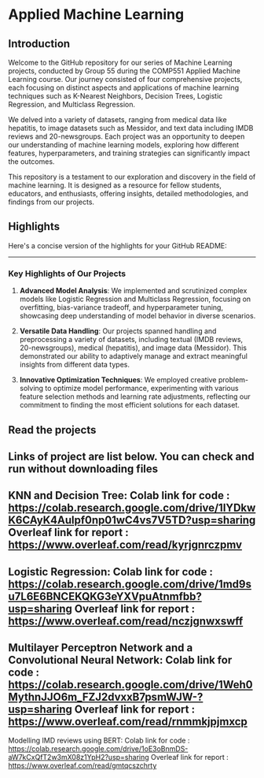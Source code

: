 
# Applied Machine Learning


## Introduction

Welcome to the GitHub repository for our series of Machine Learning projects, conducted by Group 55 during the COMP551 Applied Machine Learning course. Our journey consisted of four comprehensive projects, each focusing on distinct aspects and applications of machine learning techniques such as K-Nearest Neighbors, Decision Trees, Logistic Regression, and Multiclass Regression.

We delved into a variety of datasets, ranging from medical data like hepatitis, to image datasets such as Messidor, and text data including IMDB reviews and 20-newsgroups. Each project was an opportunity to deepen our understanding of machine learning models, exploring how different features, hyperparameters, and training strategies can significantly impact the outcomes.

This repository is a testament to our exploration and discovery in the field of machine learning. It is designed as a resource for fellow students, educators, and enthusiasts, offering insights, detailed methodologies, and findings from our projects.
## Highlights

Here's a concise version of the highlights for your GitHub README:

---

### Key Highlights of Our Projects

1. **Advanced Model Analysis**: We implemented and scrutinized complex models like Logistic Regression and Multiclass Regression, focusing on overfitting, bias-variance tradeoff, and hyperparameter tuning, showcasing deep understanding of model behavior in diverse scenarios.

2. **Versatile Data Handling**: Our projects spanned handling and preprocessing a variety of datasets, including textual (IMDB reviews, 20-newsgroups), medical (hepatitis), and image data (Messidor). This demonstrated our ability to adaptively manage and extract meaningful insights from different data types.

3. **Innovative Optimization Techniques**: We employed creative problem-solving to optimize model performance, experimenting with various feature selection methods and learning rate adjustments, reflecting our commitment to finding the most efficient solutions for each dataset.


## Read the projects

Links of project are list below. You can check and run without downloading files
------------------------------------------------------------------------------
KNN and Decision Tree:
Colab link for code : https://colab.research.google.com/drive/1IYDkwK6CAyK4Aulpf0np01wC4vs7V5TD?usp=sharing
Overleaf link for report : https://www.overleaf.com/read/kyrjgnrczpmv
------------------------------------------------------------------------------
Logistic Regression:
Colab link for code : https://colab.research.google.com/drive/1md9su7L6E6BNCEKQKG3eYXVpuAtnmfbb?usp=sharing
Overleaf link for report : https://www.overleaf.com/read/nczjgnwxswff
------------------------------------------------------------------------------
Multilayer Perceptron Network and a Convolutional Neural Network:
Colab link for code : https://colab.research.google.com/drive/1Weh0MythnJJO6m_FZJ2dvxxB7psmWJW-?usp=sharing
Overleaf link for report : https://www.overleaf.com/read/rnmmkjpjmxcp
------------------------------------------------------------------------------
Modelling IMD reviews using BERT:
Colab link for code : https://colab.research.google.com/drive/1oE3oBnmDS-aW7kCxQfT2w3mX08z1YpH2?usp=sharing
Overleaf link for report : https://www.overleaf.com/read/gmtqcszchrty
